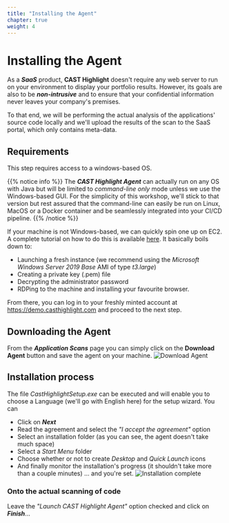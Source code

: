 ```yaml
---
title: "Installing the Agent"
chapter: true
weight: 4
---
```


# Installing the Agent

As a ***SaaS*** product, **CAST Highlight** doesn't require any web server to run on your environment to display your portfolio results. However, its goals are also to be ***non-intrusive*** and to ensure that your confidential information never leaves your company's premises.

To that end, we will be performing the actual analysis of the applications' source code locally and we'll upload the results of the scan to the SaaS portal, which only contains meta-data.

## Requirements
This step requires access to a windows-based OS. 

{{% notice info %}}
 The ***CAST Highlight Agent*** can actually run on any OS with Java but will be limited to *command-line only* mode unless we use the Windows-based GUI. For the simplicity of this workshop, we'll stick to that version but rest assured that the command-line can easily be run on Linux, MacOS or a Docker container and be seamlessly integrated into your CI/CD pipeline.
{{% /notice %}}

If your machine is not Windows-based, we can quickly spin one up on EC2. A complete tutorial on how to do this is available [here](https://docs.aws.amazon.com/AWSEC2/latest/WindowsGuide/EC2_GetStarted.html). It basically boils down to: 
- Launching a fresh instance (we recommend using the *Microsoft Windows Server 2019 Base* AMI of type *t3.large*)
- Creating a private key (.pem) file
- Decrypting the administrator password
- RDPing to the machine and installing your favourite browser.

From there, you can log in to your freshly minted account at https://demo.casthighlight.com and proceed to the next step.

## Downloading the Agent

From the ***Application Scans*** page you can simply click on the **Download Agent** button and save the agent on your machine.
![Download Agent](/images/Install-1.png)

## Installation process
The file *CastHighlightSetup.exe* can be executed and will enable you to choose a Language (we'll go with English here) for the setup wizard. You can
- Click on ***Next***
- Read the agreement and select the *"I accept the agreement"* option
- Select an installation folder (as you can see, the agent doesn't take much space)
- Select a *Start Menu* folder
- Choose whether or not to create *Desktop* and *Quick Launch* icons
- And finally monitor the installation's progress (it shouldn't take more than a couple minutes)
... and you're set.
![Installation complete](/images/Install-2.png)

### Onto the actual scanning of code
Leave the *"Launch CAST Highlight Agent"* option checked and click on ***Finish***...